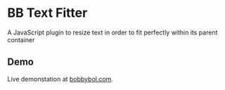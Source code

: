 # BB Text Fitter
A JavaScript plugin to resize text in order to fit perfectly within its parent container

## Demo
Live demonstation at [bobbybol.com](http://bobbybol.com/plugins/bb-textfitter/).